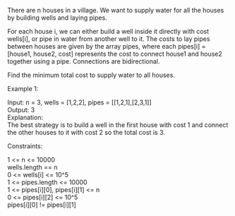 There are n houses in a village. We want to supply water for all the houses by building wells and laying pipes.

For each house i, we can either build a well inside it directly with cost wells[i], or pipe in water from another well to it. The costs to lay pipes between houses are given by the array pipes, where each pipes[i] = [house1, house2, cost] represents the cost to connect house1 and house2 together using a pipe. Connections are bidirectional.

Find the minimum total cost to supply water to all houses.

Example 1:

Input: n = 3, wells = [1,2,2], pipes = [[1,2,1],[2,3,1]]<br>
Output: 3<br>
Explanation:<br> 
The best strategy is to build a well in the first house with cost 1 and connect the other houses to it with cost 2 so the total cost is 3.

Constraints:

1 <= n <= 10000<br>
wells.length == n<br>
0 <= wells[i] <= 10^5<br>
1 <= pipes.length <= 10000<br>
1 <= pipes[i][0], pipes[i][1] <= n<br>
0 <= pipes[i][2] <= 10^5<br>
pipes[i][0] != pipes[i][1]<br>
